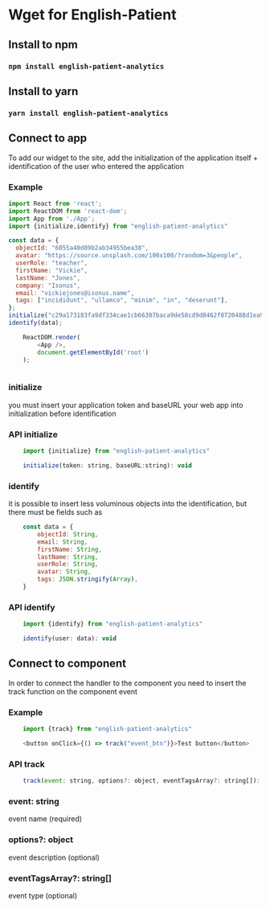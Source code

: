 # Wget for English-Patient

## Install to npm

### `npm install english-patient-analytics`

## Install to yarn

### `yarn install english-patient-analytics`

## Connect to app
To add our widget to the site, add the initialization of the application itself + identification of the user who entered the application

### Example
```js
import React from 'react';
import ReactDOM from 'react-dom';
import App from './App';
import {initialize,identify} from "english-patient-analytics"

const data = {
  objectId: "6055a40d89b2ab34955bea38",
  avatar: "https://source.unsplash.com/100x100/?random=3&people",
  userRole: "teacher",
  firstName: "Vickie",
  lastName: "Jones",
  company: "Isonus",
  email: "vickiejones@isonus.name",
  tags: ["incididunt", "ullamco", "minim", "in", "deserunt"],
};
initialize("c29a173183fa9df334cae1cb66307baca9de58cd9d8462f0720488d1ea9f2ca6",'https://api.tsu-examples.sabir.pro/api');
identify(data);

    ReactDOM.render(
        <App />,
        document.getElementById('root')
    );



```

### initialize
you must insert your application token and  baseURL your web app into initialization before identification

### API initialize

```js
    import {initialize} from "english-patient-analytics"

    initialize(token: string, baseURL:string): void 
```


### identify
it is possible to insert less voluminous objects into the identification, but there must be fields such as
```js
    const data = {
        objectId: String,
        email: String,
        firstName: String,
        lastName: String,
        userRole: String,
        avatar: String,
        tags: JSON.stringify(Array),
    }
```
### API identify

```js
    import {identify} from "english-patient-analytics"

    identify(user: data): void 
```

## Connect to component

In order to connect the handler to the component you need to insert the track function on the component event

### Example

```js
    import {track} from "english-patient-analytics"

    <button onClick={() => track("event_btn")}>Test button</button>
```

### API track

```js
    track(event: string, options?: object, eventTagsArray?: string[]): void
```

### event: string

event name (required)

### options?: object

event description (optional)

### eventTagsArray?: string[]

event type (optional)





